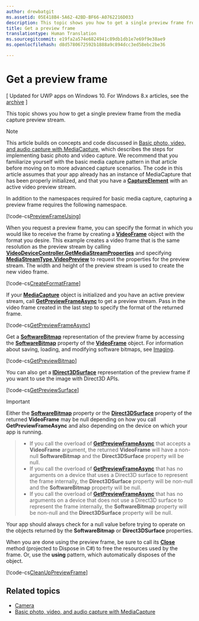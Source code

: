 ```yaml
---
author: drewbatgit
ms.assetid: 05E418B4-5A62-42BD-BF66-A0762216D033
description: This topic shows you how to get a single preview frame from the media capture preview stream.
title: Get a preview frame
translationtype: Human Translation
ms.sourcegitcommit: e19fa2a574e6824941c89db1db1e7e69f9e38ae9
ms.openlocfilehash: d8d5780672592b1888a9c894dcc3ed58ebc2be36

---
```


# Get a preview frame

\[ Updated for UWP apps on Windows 10. For Windows 8.x articles, see the [archive](http://go.microsoft.com/fwlink/p/?linkid=619132) \]

This topic shows you how to get a single preview frame from the media capture preview stream.

> [!NOTE] 
> This article builds on concepts and code discussed in [Basic photo, video, and audio capture with MediaCapture](basic-photo-video-and-audio-capture-with-MediaCapture.md), which describes the steps for implementing basic photo and video capture. We recommend that you familiarize yourself with the basic media capture pattern in that article before moving on to more advanced capture scenarios. The code in this article assumes that your app already has an instance of MediaCapture that has been properly initialized, and that you have a [**CaptureElement**](https://msdn.microsoft.com/library/windows/apps/br209278) with an active video preview stream.

In addition to the namespaces required for basic media capture, capturing a preview frame requires the following namespace.

[!code-cs[PreviewFrameUsing](./code/BasicMediaCaptureWin10/cs/MainPage.xaml.cs#SnippetPreviewFrameUsing)]

When you request a preview frame, you can specify the format in which you would like to receive the frame by creating a [**VideoFrame**](https://msdn.microsoft.com/library/windows/apps/dn930917) object with the format you desire. This example creates a video frame that is the same resolution as the preview stream by calling [**VideoDeviceController.GetMediaStreamProperties**](https://msdn.microsoft.com/library/windows/apps/br211995) and specifying [**MediaStreamType.VideoPreview**](https://msdn.microsoft.com/library/windows/apps/br226640) to request the properties for the preview stream. The width and height of the preview stream is used to create the new video frame.

[!code-cs[CreateFormatFrame](./code/BasicMediaCaptureWin10/cs/MainPage.xaml.cs#SnippetCreateFormatFrame)]

If your [**MediaCapture**](https://msdn.microsoft.com/library/windows/apps/br241124) object is initialized and you have an active preview stream, call [**GetPreviewFrameAsync**](https://msdn.microsoft.com/library/windows/apps/dn926711) to get a preview stream. Pass in the video frame created in the last step to specify the format of the returned frame.

[!code-cs[GetPreviewFrameAsync](./code/BasicMediaCaptureWin10/cs/MainPage.xaml.cs#SnippetGetPreviewFrameAsync)]

Get a [**SoftwareBitmap**](https://msdn.microsoft.com/library/windows/apps/dn887358) representation of the preview frame by accessing the [**SoftwareBitmap**](https://msdn.microsoft.com/library/windows/apps/dn930926) property of the [**VideoFrame**](https://msdn.microsoft.com/library/windows/apps/dn930917) object. For information about saving, loading, and modifying software bitmaps, see [Imaging](imaging.md).

[!code-cs[GetPreviewBitmap](./code/BasicMediaCaptureWin10/cs/MainPage.xaml.cs#SnippetGetPreviewBitmap)]

You can also get a [**IDirect3DSurface**](https://msdn.microsoft.com/library/windows/apps/dn965505) representation of the preview frame if you want to use the image with Direct3D APIs.

[!code-cs[GetPreviewSurface](./code/BasicMediaCaptureWin10/cs/MainPage.xaml.cs#SnippetGetPreviewSurface)]

> [!IMPORTANT]
> Either the [**SoftwareBitmap**](https://msdn.microsoft.com/library/windows/apps/dn930926) property or the [**Direct3DSurface**](https://msdn.microsoft.com/library/windows/apps/dn930920) property of the returned **VideoFrame** may be null depending on how you call **GetPreviewFrameAsync** and also depending on the device on which your app is running.

> - If you call the overload of [**GetPreviewFrameAsync**](https://msdn.microsoft.com/library/windows/apps/dn926713) that accepts a **VideoFrame** argument, the returned **VideoFrame** will have a non-null **SoftwareBitmap** and the **Direct3DSurface** property will be null.
> - If you call the overload of [**GetPreviewFrameAsync**](https://msdn.microsoft.com/library/windows/apps/dn926712) that has no arguments on a device that uses a Direct3D surface to represent the frame internally, the **Direct3DSurface** property will be non-null and the **SoftwareBitmap** property will be null.
> - If you call the overload of [**GetPreviewFrameAsync**](https://msdn.microsoft.com/library/windows/apps/dn926712) that has no arguments on a device that does not use a Direct3D surface to represent the frame internally, the **SoftwareBitmap** property will be non-null and the **Direct3DSurface** property will be null.

Your app should always check for a null value before trying to operate on the objects returned by the **SoftwareBitmap** or **Direct3DSurface** properties.

When you are done using the preview frame, be sure to call its [**Close**](https://msdn.microsoft.com/library/windows/apps/dn930918) method (projected to Dispose in C#) to free the resources used by the frame. Or, use the **using** pattern, which automatically disposes of the object.

[!code-cs[CleanUpPreviewFrame](./code/BasicMediaCaptureWin10/cs/MainPage.xaml.cs#SnippetCleanUpPreviewFrame)]

## Related topics

* [Camera](camera.md)
* [Basic photo, video, and audio capture with MediaCapture](basic-photo-video-and-audio-capture-with-MediaCapture.md)
 

 







<!--HONumber=Aug16_HO3-->



